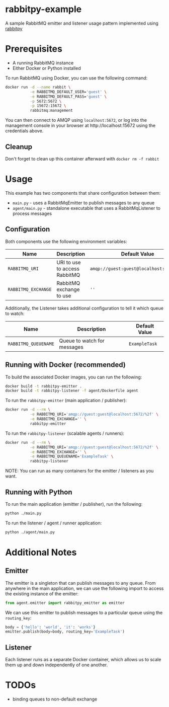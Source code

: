 # rabbitpy-example
A sample RabbitMQ emitter and listener usage pattern implemented using [rabbitpy](https://rabbitpy.readthedocs.io/en/latest/)


# Prerequisites
* A running RabbitMQ instance
* Either Docker or Python installed

To run RabbitMQ using Docker, you can use the following command:
```bash
docker run -d --name rabbit \
           -e RABBITMQ_DEFAULT_USER='guest' \
           -e RABBITMQ_DEFAULT_PASS='guest' \
           -p 5672:5672 \
           -p 15672:15672 \
           rabbitmq:management
```

You can then connect to AMQP using `localhost:5672`, or log into the management console 
in your browser at http://localhost:15672 using the credentials above.

## Cleanup
Don't forget to clean up this container afterward with `docker rm -f rabbit`


# Usage
This example has two components that share configuration between them:
* `main.py` - uses a RabbitMqEmitter to publish messages to any queue
* `agent/main.py` - standalone executable that uses a RabbitMqListener to process messages


## Configuration
Both components use the following environment variables:

| Name | Description | Default Value |
| ---- | ------------| ------------- |
| `RABBITMQ_URI` | URI to use to access RabbitMQ | `amqp://guest:guest@localhost:5672/%2f` |
| `RABBITMQ_EXCHANGE` | RabbitMQ exchange to use | `''` |

Additionally, the Listener takes additional configuration to tell it which queue to watch:

| Name | Description | Default Value |
| ---- | ------------| ------------- |
| `RABBITMQ_QUEUENAME` | Queue to watch for messages | `ExampleTask` |


## Running with Docker (recommended)
To build the associated Docker images, you can run the following:
```bash
docker build -t rabbitpy-emitter .
docker build -t rabbitpy-listener -f agent/Dockerfile agent
```

To run the `rabbitpy-emitter` (main application / publisher):
```bash
docker run -d --rm \
           -e RABBITMQ_URI='amqp://guest:guest@localhost:5672/%2f' \
           -e RABBITMQ_EXCHANGE='' \
           rabbitpy-emitter
```

To run the `rabbitpy-listener` (scalable agents / runners):
```bash
docker run -d --rm \
           -e RABBITMQ_URI='amqp://guest:guest@localhost:5672/%2f' \
           -e RABBITMQ_EXCHANGE='' \
           -e RABBITMQ_QUEUENAME='ExampleTask' \
           rabbitpy-listener
```

NOTE: You can run as many containers for the emitter / listeners as you want.


## Running with Python
To run the main application (emitter / publisher), run the following:
```bash
python ./main.py
```

To run the listener / agent / runner application:
```bash
python ./agent/main.py
```


# Additional Notes

## Emitter
The emitter is a singleton that can publish messages to any queue. From anywhere in the main application,
we can use the following import to access the existing instance of the emitter:

```python
from agent.emitter import rabbitpy_emitter as emitter
```

We can use this emitter to publish messages to a particular queue using the `routing_key`:
```python
body = {'hello': 'world', 'it': 'works'}
emitter.publish(body=body, routing_key='ExampleTask')
```

## Listener
Each listener runs as a separate Docker container, which allows us to scale them up and down 
independently of one another. 

# TODOs

* binding queues to non-default exchange

